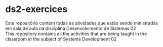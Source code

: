 # ds2-exercices

Este repositório contém todas as atividades que estão sendo ministradas em sala de aula na disciplina Desenvolvimento de Sistemas 02
<br>
This repository contains all the activities that are being taught in the classroom in the subject of Systems Development 02
